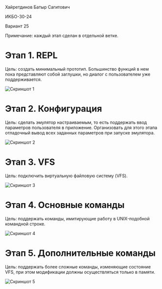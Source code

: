 Хайретдинов Батыр Сагитович 

ИКБО-30-24

Вариант 25

Примечание: каждый этап сделан в отдельной ветке.

# Этап 1. REPL 
Цель: создать минимальный прототип. Большинство функций в нем пока 
представляют собой заглушки, но диалог с пользователем уже поддерживается. 

![Скриншот 1](screen1.jpg)

# Этап 2. Конфигурация 
Цель: сделать эмулятор настраиваемым, то есть поддержать ввод параметров 
пользователя в приложение. Организовать для этого этапа отладочный вывод всех 
заданных параметров при запуске эмулятора. 

![Скриншот 2](screen2.jpg)

# Этап 3. VFS 
Цель: подключить виртуальную файловую систему (VFS).

![Скриншот 3](screen3.jpg)

# Этап 4. Основные команды 
Цель: поддержать команды, имитирующие работу в UNIX-подобной 
командной строке. 

![Скриншот 4](screen4.jpg)

# Этап 5. Дополнительные команды
Цель: поддержать более сложные команды, изменяющие состояние VFS, при 
этом модификации должны осуществляться только в памяти.

![Скриншот 5](screen5.jpg)
